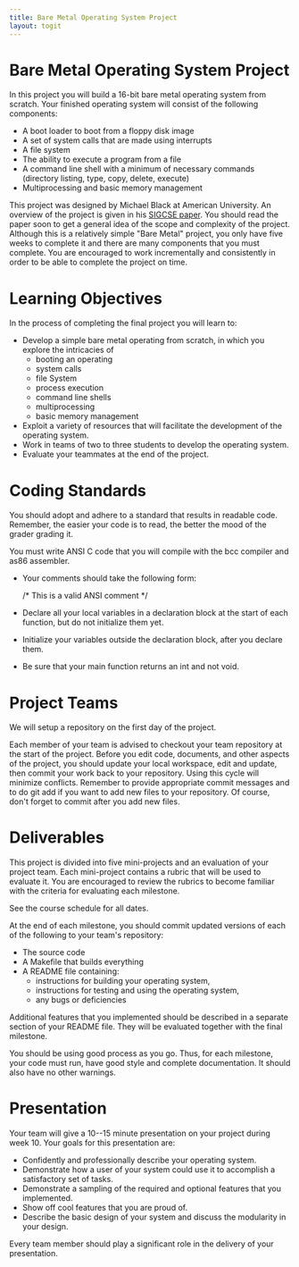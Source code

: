 ```yaml
---
title: Bare Metal Operating System Project
layout: togit
---
```


# Bare Metal Operating System Project

In this project you will build a 16-bit bare metal operating system
from scratch.  Your finished operating system will consist of the
following components:

* A boot loader to boot from a floppy disk image
* A set of system calls that are made using interrupts
* A file system
* The ability to execute a program from a file
* A command line shell with a minimum of necessary commands (directory listing, type, copy, delete, execute)
* Multiprocessing and basic memory management


This project was designed by Michael Black at American University. An
overview of the project is given in his [SIGCSE
 paper](OS_paper_for_sigcse_2009_final.pdf). You should read the
paper soon to get a general idea of the scope and complexity of the
project. Although this is a relatively simple "Bare Metal" project,
you only have five weeks to complete it and there are many components
that you must complete. You are encouraged to work incrementally and
consistently in order to be able to complete the project on time.

# Learning Objectives

In the process of completing the final project you will learn to:

* Develop a simple bare metal operating from scratch, in which
you explore the intricacies of
    - booting an operating
    - system calls
    - file System
    - process execution
    - command line shells
    - multiprocessing
    - basic memory management
* Exploit a variety of resources that will facilitate the
development of the operating system.
* Work in teams of two to three students to develop the
operating system.
* Evaluate your teammates at the end of the project.


# Coding Standards

You should adopt and adhere to a standard that results in readable
code. Remember, the easier your code is to read, the better the mood
of the grader grading it.

You must write ANSI C code that you will compile with the bcc compiler
and as86 assembler.

* Your comments should take the following form:

    /* This is a valid ANSI comment */

* Declare all your local variables in a declaration block at the start
  of each function, but do not initialize them yet.
* Initialize your variables outside the declaration block, after you
  declare them.
* Be sure that your main function returns an int and not void.


# Project Teams

We will setup a repository on the first day of the project.

Each member of your team is advised to checkout your team repository
at the start of the project.  Before you edit code, documents, and
other aspects of the project, you should update your local workspace,
edit and update, then commit your work back to your repository.  Using
this cycle will minimize conflicts.  Remember to provide appropriate
commit messages and to do git add if you want to add new files to your
repository.  Of course, don't forget to commit after you add new
files.


# Deliverables

This project is divided into five mini-projects and an evaluation of
your project team.  Each mini-project contains a rubric that will be
used to evaluate it.  You are encouraged to review the rubrics to
become familiar with the criteria for evaluating each milestone.

See the course schedule for all dates.

At the end of each milestone, you should commit updated versions of
each of the following to your team's repository:

* The source code
* A Makefile that builds everything
* A README file containing:
  - instructions for building your operating system,
  - instructions for testing and using the operating system,
  - any bugs or deficiencies

Additional features that you implemented should be described in a
separate section of your README file. They will be evaluated together
with the final milestone.

You should be using good process as you go.  Thus, for each milestone,
your code must run, have good style and complete documentation.  It
should also have no other warnings.


# Presentation

Your team will give a 10--15 minute presentation on your project
during week 10.  Your goals for this presentation
are:
* Confidently and professionally describe your operating system.
* Demonstrate how a user of your system could use it to accomplish a
  satisfactory set of tasks.
* Demonstrate a sampling of the required and optional features that
  you implemented.
* Show off cool features that you are proud of.
* Describe the basic design of your system and discuss the modularity
  in your design.

Every team member should play a significant role in the delivery of
your presentation.
